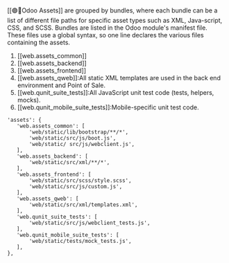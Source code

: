 [[🟣🍱Odoo Assets]] are grouped by bundles, where each bundle can be a list of different file paths for specific asset types such as XML, Java-script, CSS, and SCSS. Bundles are listed in the Odoo module's manifest file. These files use a global syntax, so one line declares the various files containing the assets.

1. [[web.assets_common]]
2. [[web.assets_backend]]
3. [[web.assets_frontend]]
4. [[web.assets_qweb]]:All static XML templates are used in the back end environment and Point of Sale.
5. [[web.qunit_suite_tests]]:All JavaScript unit test code (tests, helpers, mocks).
6. [[web.qunit_mobile_suite_tests]]:Mobile-specific unit test code.

```
'assets': {
   'web.assets_common': [
       'web/static/lib/bootstrap/**/*',
       'web/static/src/js/boot.js',
       'web/static/ src/js/webclient.js',
   ],
   'web.assets_backend': [
       'web/static/src/xml/**/*',
   ],
   'web.assets_frontend': [
       'web/static/src/scss/style.scss',
       'web/static/src/js/custom.js',
   ],
   'web.assets_qweb': [
       'web/static/src/xml/templates.xml',
   ],
   'web.qunit_suite_tests': [
       'web/static/src/js/webclient_tests.js',
   ],
   'web.qunit_mobile_suite_tests': [
       'web/static/tests/mock_tests.js',
   ],
},
```


